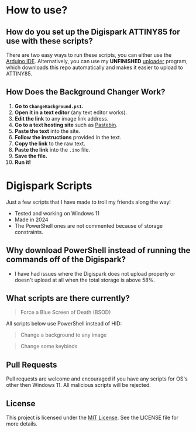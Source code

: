 
# How to use?

## How do you set up the Digispark ATTINY85 for use with these scripts?
There are two easy ways to run these scripts, you can either use the [Arduino IDE](https://www.arduino.cc/en/software/).
Alternatively, you can use my **UNFINISHED** [uploader](https://github.com/huh445/Digispark-Uploader) program, which downloads this repo automatically and makes it easier to upload to ATTINY85.

## How Does the Background Changer Work?

1. **Go to `ChangeBackground.ps1`.**
2. **Open it in a text editor** (any text editor works).
3. **Edit the link** to any image link address.
4. **Go to a text hosting site** such as [Pastebin](https://pastebin.com/).
5. **Paste the text** into the site.
6. **Follow the instructions** provided in the text.
7. **Copy the link** to the raw text.
8. **Paste the link** into the `.ino` file.
9. **Save the file.**
10. **Run it!**

# Digispark Scripts
Just a few scripts that I have made to troll my friends along the way!
- Tested and working on Windows 11
- Made in 2024
- The PowerShell ones are not commented because of storage constraints.

## Why download PowerShell instead of running the commands off of the Digispark?
- I have had issues where the Digispark does not upload properly or doesn't upload at all when the total storage is above 58%.

## What scripts are there currently?
> Force a Blue Screen of Death (BSOD)

All scripts below use PowerShell instead of HID:
> Change a background to any image

> Change some keybinds

## Pull Requests
Pull requests are welcome and encouraged if you have any scripts for OS's other then Windows 11. All malicious scripts will be rejected.

## License

This project is licensed under the [MIT License](LICENSE). See the LICENSE file for more details.